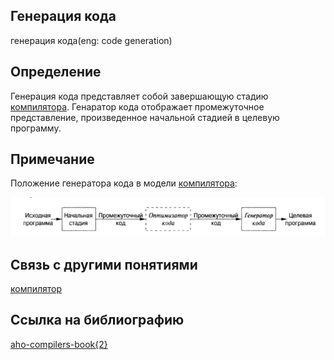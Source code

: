 ##  Генерация кода
генерация кода(eng: code generation) 

## Определение
Генерация кода представляет собой завершающую стадию [компилятора](compiler.md). Генаратор кода отображает промежуточное представление,
произведенное начальной стадией в целевую программу.

## Примечание

Положение генератора кода в модели [компилятора](compiler.md):

![code generation](../images/code%20generation.png)


## Связь с другими понятиями
[компилятор](compiler.md)
## Cсылка на библиографию
[aho-compilers-book{2}](../bibliography/aho-compilers-book%7B2%7D.md)
